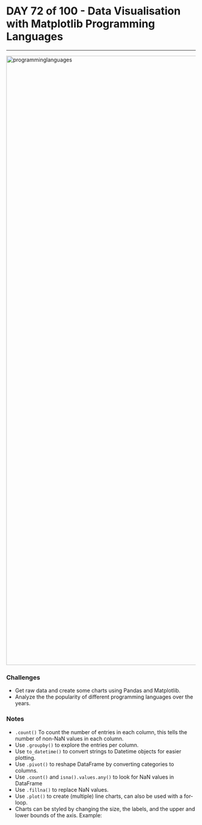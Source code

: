 # DAY 72 of 100 - Data Visualisation with Matplotlib Programming Languages
---
<img width="1402" height="1620" alt="programminglanguages" src="https://github.com/user-attachments/assets/aaf4a80a-3c92-469f-ac9c-3389c7be23c9" />



### Challenges
- Get raw data and create some charts using Pandas and Matplotlib.
- Analyze the the popularity of different programming languages over the years.


### Notes
- ```.count()``` To count the number of entries in each column, this tells the number of non-NaN values in each column.
- Use ```.groupby()``` to explore the entries per column.
- Use ```to_datetime()``` to convert strings to Datetime objects for easier plotting.
- Use ```.pivot()``` to reshape DataFrame by converting categories to columns.
- Use ```.count()``` and ```isna().values.any()``` to look for NaN values in DataFrame
- Use ```.fillna()``` to replace NaN values.
- Use ```.plot()``` to create (multiple) line charts, can also be used with a for-loop.
- Charts can be styled by changing the size, the labels, and the upper and lower bounds of the axis. Example:
```   
